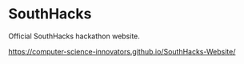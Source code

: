 # SouthHacks

Official SouthHacks <!-- MLH Season 2019  -->hackathon website.  

<!-- Put link to temp site here: -->
https://computer-science-innovators.github.io/SouthHacks-Website/
<!-- Put link to real site here: -->
